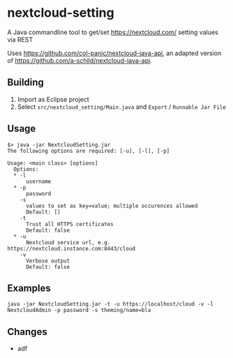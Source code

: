 # nextcloud-setting

A Java commandline tool to get/set https://nextcloud.com/ setting values via REST

Uses https://github.com/col-panic/nextcloud-java-api, 
an adapted version of https://github.com/a-schild/nextcloud-java-api.


## Building

1. Import as Eclipse project
2. Select `src/nextcloud_setting/Main.java`  and `Export` / `Runnable Jar File`

## Usage

```
$> java -jar NextcloudSetting.jar 
The following options are required: [-u], [-l], [-p]

Usage: <main class> [options]
  Options:
  * -l
      username
  * -p
      password
    -s
      values to set as key=value; multiple occurences allowed
      Default: []
    -t
      Trust all HTTPS certificates
      Default: false
  * -u
      Nextcloud service url, e.g. https://nextcloud.instance.com:8443/cloud
    -v
      Verbose output
      Default: false
```

## Examples

```
java -jar NextcloudSetting.jar -t -u https://localhost/cloud -v -l NextcloudAdmin -p password -s theming/name=bla
```

## Changes

* adf
